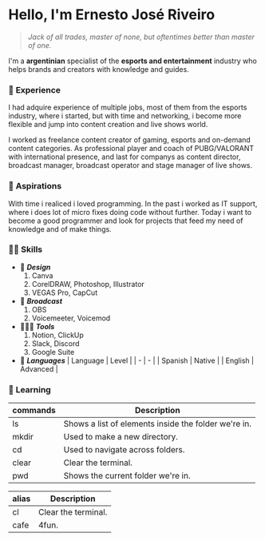 # **Hello,** I'm **Ernesto** José **Riveiro**

> _Jack of all trades, master of none, but oftentimes better than master of one._

I'm a **argentinian** specialist of the **esports and entertainment** industry who helps brands and creators with knowledge and guides.

### 📃 **Experience**

I had adquire experience of multiple jobs, most of them from the esports industry, where i started, but with time and networking, i become more flexible and jump into content creation and live shows world. 

I worked as freelance content creator of gaming, esports and on-demand content categories. As professional player and coach of PUBG/VALORANT with international presence, and last for companys as content director, broadcast manager, broadcast operator and stage manager of live shows.

### 💜 **Aspirations**

With time i realiced i loved programming. In the past i worked as IT support, where i does lot of micro fixes doing code without further. Today i want to become a good programmer and look for  projects that feed my need of knowledge and of make things.

### 💪🏻 **Skills**

* 🎨 ***Design***
    1. Canva
    2. CorelDRAW, Photoshop, Illustrator
    3. VEGAS Pro, CapCut
* 🎥 ***Broadcast***
    1. OBS
    2. Voicemeeter, Voicemod
* 👨🏻‍💻 ***Tools***
    1. Notion, ClickUp
    2. Slack, Discord
    3. Google Suite
* 👥 ***Languages***
    | Language | Level |
    | - | - |
    | Spanish | Native |
    | English | Advanced | 

### 🧠 **Learning**

| commands | Description |
| ------- | ------- |
| ls | Shows a list of elements inside the folder we're in. |
| mkdir | Used to make a new directory.  | 
| cd | Used to navigate across folders. | 
| clear | Clear the terminal. | 
| pwd | Shows the current folder we're in. | 

| alias | Description |
| ------- | ------- |
| cl | Clear the terminal. |
| cafe | 4fun.  | 
